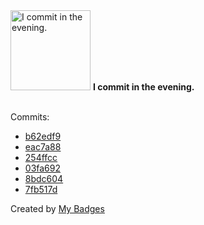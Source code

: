 <img src="https://my-badges.github.io/my-badges/evening-commits.png" alt="I commit in the evening." title="I commit in the evening." width="128">
<strong>I commit in the evening.</strong>
<br><br>

Commits:

- <a href="https://github.com/wish13yt/musy/commit/b62edf92a698a703aef24ec3b4980aef14727100">b62edf9</a>
- <a href="https://github.com/wish13yt/musy/commit/eac7a8841031f2547f6ba99d3caf3d3ad3bdba64">eac7a88</a>
- <a href="https://github.com/wish13yt/musy/commit/254ffccbb182638fbdfe032337f0dc78380f48a7">254ffcc</a>
- <a href="https://github.com/wish13yt/musy/commit/03fa6929f4624805d68abad028f585360d61c158">03fa692</a>
- <a href="https://github.com/wish13yt/BitViewOS/commit/8bdc604bf74b1980694d6c8837b9f72f141e798a">8bdc604</a>
- <a href="https://github.com/wish13yt/BitViewOS/commit/7fb517d9dd22a475c59dbbff5492eb982f8b21ac">7fb517d</a>


Created by <a href="https://github.com/my-badges/my-badges">My Badges</a>